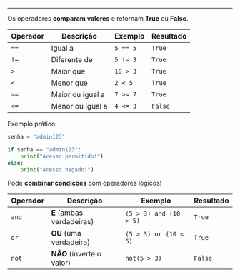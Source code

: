 
---
Os operadores **comparam valores** e retornam **True** ou **False**.

|**Operador**|**Descrição**|**Exemplo**|**Resultado**|
|---|---|---|---|
|`==`|Igual a|`5 == 5`|`True`|
|`!=`|Diferente de|`5 != 3`|`True`|
|`>`|Maior que|`10 > 3`|`True`|
|`<`|Menor que|`2 < 5`|`True`|
|`>=`|Maior ou igual a|`7 >= 7`|`True`|
|`<=`|Menor ou igual a|`4 <= 3`|`False`|
Exemplo prático: 
```python
senha = "admin123"

if senha == "admin123":
    print("Acesso permitido!")
else:
    print("Acesso negado!")
```

Pode **combinar condições** com operadores lógicos!

|**Operador**|**Descrição**|**Exemplo**|**Resultado**|
|---|---|---|---|
|`and`|**E** (ambas verdadeiras)|`(5 > 3) and (10 > 5)`|`True`|
|`or`|**OU** (uma verdadeira)|`(5 > 3) or (10 < 5)`|`True`|
|`not`|**NÃO** (inverte o valor)|`not(5 > 3)`|`False`|
